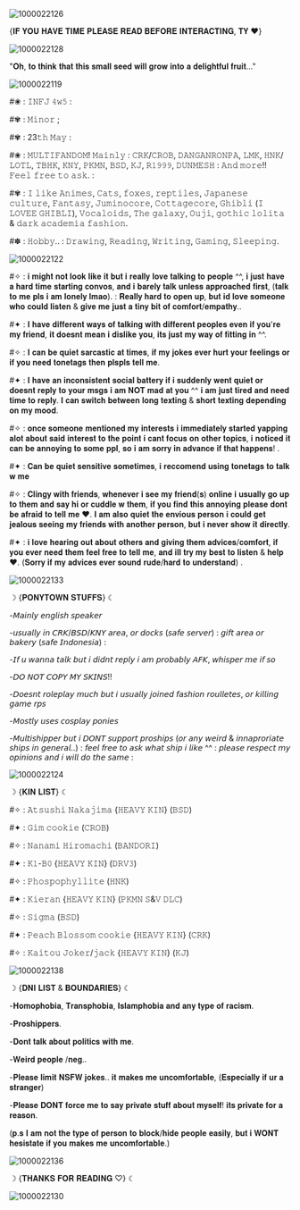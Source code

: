 ![1000022126](https://github.com/user-attachments/assets/3d065244-51f4-4257-8816-576243dabf8f)


{𝐈𝐅 𝐘𝐎𝐔 𝐇𝐀𝐕𝐄 𝐓𝐈𝐌𝐄 𝐏𝐋𝐄𝐀𝐒𝐄 𝐑𝐄𝐀𝐃 𝐁𝐄𝐅𝐎𝐑𝐄 𝐈𝐍𝐓𝐄𝐑𝐀𝐂𝐓𝐈𝐍𝐆, 𝐓𝐘 ♥︎}

![1000022128](https://github.com/user-attachments/assets/f37b597e-5e18-4d15-8853-2f8b85a3f377)


"𝐎𝐡, 𝐭𝐨 𝐭𝐡𝐢𝐧𝐤 𝐭𝐡𝐚𝐭 𝐭𝐡𝐢𝐬 𝐬𝐦𝐚𝐥𝐥 𝐬𝐞𝐞𝐝 𝐰𝐢𝐥𝐥 𝐠𝐫𝐨𝐰 𝐢𝐧𝐭𝐨 𝐚 𝐝𝐞𝐥𝐢𝐠𝐡𝐭𝐟𝐮𝐥 𝐟𝐫𝐮𝐢𝐭..."

![1000022119](https://github.com/user-attachments/assets/a5e6240e-b6ba-4d2d-90c5-a6783b31a5d0)


#❀ : 𝙸𝙽𝙵𝙹 𝟺𝚠𝟻 :

#✾ : 𝙼𝚒𝚗𝚘𝚛 ;

#✾ : 23𝚝𝚑 𝙼𝚊𝚢 :

#❀ : 𝙼𝚄𝙻𝚃𝙸𝙵𝙰𝙽𝙳𝙾𝙼! 𝙼𝚊𝚒𝚗𝚕𝚢 : 𝙲𝚁𝙺/𝙲𝚁𝙾𝙱, 𝙳𝙰𝙽𝙶𝙰𝙽𝚁𝙾𝙽𝙿𝙰, 𝙻𝙼𝙺, 𝙷𝙽𝙺/𝙻𝙾𝚃𝙻,  𝚃𝙱𝙷𝙺, 𝙺𝙽𝚈, 𝙿𝙺𝙼𝙽, 𝙱𝚂𝙳, 𝙺𝙹, 𝚁𝟷𝟿𝟿𝟿, 𝙳𝚄𝙽𝙼𝙴𝚂𝙷 : 𝙰𝚗𝚍 𝚖𝚘𝚛𝚎!! 𝙵𝚎𝚎𝚕 𝚏𝚛𝚎𝚎 𝚝𝚘 𝚊𝚜𝚔. :

#✾ : 𝙸 𝚕𝚒𝚔𝚎 𝙰𝚗𝚒𝚖𝚎𝚜, 𝙲𝚊𝚝𝚜, 𝚏𝚘𝚡𝚎𝚜, 𝚛𝚎𝚙𝚝𝚒𝚕𝚎𝚜, 𝙹𝚊𝚙𝚊𝚗𝚎𝚜𝚎 𝚌𝚞𝚕𝚝𝚞𝚛𝚎, 𝙵𝚊𝚗𝚝𝚊𝚜𝚢, 𝙹𝚞𝚖𝚒𝚗𝚘𝚌𝚘𝚛𝚎, 𝙲𝚘𝚝𝚝𝚊𝚐𝚎𝚌𝚘𝚛𝚎, 𝙶𝚑𝚒𝚋𝚕𝚒 (𝙸 𝙻𝙾𝚅𝙴𝙴 𝙶𝙷𝙸𝙱𝙻𝙸), 𝚅𝚘𝚌𝚊𝚕𝚘𝚒𝚍𝚜, 𝚃𝚑𝚎 𝚐𝚊𝚕𝚊𝚡𝚢, 𝙾𝚞𝚓𝚒, 𝚐𝚘𝚝𝚑𝚒𝚌 𝚕𝚘𝚕𝚒𝚝𝚊 & 𝚍𝚊𝚛𝚔 𝚊𝚌𝚊𝚍𝚎𝚖𝚒𝚊 𝚏𝚊𝚜𝚑𝚒𝚘𝚗. 

#✽ : 𝙷𝚘𝚋𝚋𝚢.. : 𝙳𝚛𝚊𝚠𝚒𝚗𝚐, 𝚁𝚎𝚊𝚍𝚒𝚗𝚐, 𝚆𝚛𝚒𝚝𝚒𝚗𝚐, 𝙶𝚊𝚖𝚒𝚗𝚐, 𝚂𝚕𝚎𝚎𝚙𝚒𝚗𝚐.

![1000022122](https://github.com/user-attachments/assets/02c8c0b5-28bc-4674-8ca7-92763ac87701)



#✧ : 𝐢 𝐦𝐢𝐠𝐡𝐭 𝐧𝐨𝐭 𝐥𝐨𝐨𝐤 𝐥𝐢𝐤𝐞 𝐢𝐭 𝐛𝐮𝐭 𝐢 𝐫𝐞𝐚𝐥𝐥𝐲 𝐥𝐨𝐯𝐞 𝐭𝐚𝐥𝐤𝐢𝐧𝐠 𝐭𝐨 𝐩𝐞𝐨𝐩𝐥𝐞 ^^, 𝐢 𝐣𝐮𝐬𝐭 𝐡𝐚𝐯𝐞 𝐚 𝐡𝐚𝐫𝐝 𝐭𝐢𝐦𝐞 𝐬𝐭𝐚𝐫𝐭𝐢𝐧𝐠 𝐜𝐨𝐧𝐯𝐨𝐬, 𝐚𝐧𝐝 𝐢 𝐛𝐚𝐫𝐞𝐥𝐲 𝐭𝐚𝐥𝐤 𝐮𝐧𝐥𝐞𝐬𝐬 𝐚𝐩𝐩𝐫𝐨𝐚𝐜𝐡𝐞𝐝 𝐟𝐢𝐫𝐬𝐭, (𝐭𝐚𝐥𝐤 𝐭𝐨 𝐦𝐞 𝐩𝐥𝐬 𝐢 𝐚𝐦 𝐥𝐨𝐧𝐞𝐥𝐲 𝐥𝐦𝐚𝐨). : 𝐑𝐞𝐚𝐥𝐥𝐲 𝐡𝐚𝐫𝐝 𝐭𝐨 𝐨𝐩𝐞𝐧 𝐮𝐩, 𝐛𝐮𝐭 𝐢𝐝 𝐥𝐨𝐯𝐞 𝐬𝐨𝐦𝐞𝐨𝐧𝐞 𝐰𝐡𝐨 𝐜𝐨𝐮𝐥𝐝 𝐥𝐢𝐬𝐭𝐞𝐧 & 𝐠𝐢𝐯𝐞 𝐦𝐞 𝐣𝐮𝐬𝐭 𝐚 𝐭𝐢𝐧𝐲 𝐛𝐢𝐭 𝐨𝐟 𝐜𝐨𝐦𝐟𝐨𝐫𝐭/𝐞𝐦𝐩𝐚𝐭𝐡𝐲.. 

#✦ : 𝐈 𝐡𝐚𝐯𝐞 𝐝𝐢𝐟𝐟𝐞𝐫𝐞𝐧𝐭 𝐰𝐚𝐲𝐬 𝐨𝐟 𝐭𝐚𝐥𝐤𝐢𝐧𝐠 𝐰𝐢𝐭𝐡 𝐝𝐢𝐟𝐟𝐞𝐫𝐞𝐧𝐭 𝐩𝐞𝐨𝐩𝐥𝐞𝐬 𝐞𝐯𝐞𝐧 𝐢𝐟 𝐲𝐨𝐮'𝐫𝐞 𝐦𝐲 𝐟𝐫𝐢𝐞𝐧𝐝, 𝐢𝐭 𝐝𝐨𝐞𝐬𝐧𝐭 𝐦𝐞𝐚𝐧 𝐢 𝐝𝐢𝐬𝐥𝐢𝐤𝐞 𝐲𝐨𝐮, 𝐢𝐭𝐬 𝐣𝐮𝐬𝐭 𝐦𝐲 𝐰𝐚𝐲 𝐨𝐟 𝐟𝐢𝐭𝐭𝐢𝐧𝐠 𝐢𝐧 ^^.

#✧ : 𝐈 𝐜𝐚𝐧 𝐛𝐞 𝐪𝐮𝐢𝐞𝐭 𝐬𝐚𝐫𝐜𝐚𝐬𝐭𝐢𝐜 𝐚𝐭 𝐭𝐢𝐦𝐞𝐬, 𝐢𝐟 𝐦𝐲 𝐣𝐨𝐤𝐞𝐬 𝐞𝐯𝐞𝐫 𝐡𝐮𝐫𝐭 𝐲𝐨𝐮𝐫 𝐟𝐞𝐞𝐥𝐢𝐧𝐠𝐬 𝐨𝐫 𝐢𝐟 𝐲𝐨𝐮 𝐧𝐞𝐞𝐝 𝐭𝐨𝐧𝐞𝐭𝐚𝐠𝐬 𝐭𝐡𝐞𝐧 𝐩𝐥𝐬𝐩𝐥𝐬 𝐭𝐞𝐥𝐥 𝐦𝐞.

#✦ : 𝐈 𝐡𝐚𝐯𝐞 𝐚𝐧 𝐢𝐧𝐜𝐨𝐧𝐬𝐢𝐬𝐭𝐞𝐧𝐭 𝐬𝐨𝐜𝐢𝐚𝐥 𝐛𝐚𝐭𝐭𝐞𝐫𝐲 𝐢𝐟 𝐢 𝐬𝐮𝐝𝐝𝐞𝐧𝐥𝐲 𝐰𝐞𝐧𝐭 𝐪𝐮𝐢𝐞𝐭 𝐨𝐫 𝐝𝐨𝐞𝐬𝐧𝐭 𝐫𝐞𝐩𝐥𝐲 𝐭𝐨 𝐲𝐨𝐮𝐫 𝐦𝐬𝐠𝐬 𝐢 𝐚𝐦 𝐍𝐎𝐓 𝐦𝐚𝐝 𝐚𝐭 𝐲𝐨𝐮 ^^ 𝐢 𝐚𝐦 𝐣𝐮𝐬𝐭 𝐭𝐢𝐫𝐞𝐝 𝐚𝐧𝐝 𝐧𝐞𝐞𝐝 𝐭𝐢𝐦𝐞 𝐭𝐨 𝐫𝐞𝐩𝐥𝐲. 𝐈 𝐜𝐚𝐧 𝐬𝐰𝐢𝐭𝐜𝐡 𝐛𝐞𝐭𝐰𝐞𝐞𝐧 𝐥𝐨𝐧𝐠 𝐭𝐞𝐱𝐭𝐢𝐧𝐠 & 𝐬𝐡𝐨𝐫𝐭 𝐭𝐞𝐱𝐭𝐢𝐧𝐠 𝐝𝐞𝐩𝐞𝐧𝐝𝐢𝐧𝐠 𝐨𝐧 𝐦𝐲 𝐦𝐨𝐨𝐝. 

#✧ : 𝐨𝐧𝐜𝐞 𝐬𝐨𝐦𝐞𝐨𝐧𝐞 𝐦𝐞𝐧𝐭𝐢𝐨𝐧𝐞𝐝 𝐦𝐲 𝐢𝐧𝐭𝐞𝐫𝐞𝐬𝐭𝐬 𝐢 𝐢𝐦𝐦𝐞𝐝𝐢𝐚𝐭𝐞𝐥𝐲 𝐬𝐭𝐚𝐫𝐭𝐞𝐝 𝐲𝐚𝐩𝐩𝐢𝐧𝐠 𝐚𝐥𝐨𝐭 𝐚𝐛𝐨𝐮𝐭 𝐬𝐚𝐢𝐝 𝐢𝐧𝐭𝐞𝐫𝐞𝐬𝐭 𝐭𝐨 𝐭𝐡𝐞 𝐩𝐨𝐢𝐧𝐭 𝐢 𝐜𝐚𝐧𝐭 𝐟𝐨𝐜𝐮𝐬 𝐨𝐧 𝐨𝐭𝐡𝐞𝐫 𝐭𝐨𝐩𝐢𝐜𝐬, 𝐢 𝐧𝐨𝐭𝐢𝐜𝐞𝐝 𝐢𝐭 𝐜𝐚𝐧 𝐛𝐞 𝐚𝐧𝐧𝐨𝐲𝐢𝐧𝐠 𝐭𝐨 𝐬𝐨𝐦𝐞 𝐩𝐩𝐥, 𝐬𝐨 𝐢 𝐚𝐦 𝐬𝐨𝐫𝐫𝐲 𝐢𝐧 𝐚𝐝𝐯𝐚𝐧𝐜𝐞 𝐢𝐟 𝐭𝐡𝐚𝐭 𝐡𝐚𝐩𝐩𝐞𝐧𝐬! . 

#✦ : 𝐂𝐚𝐧 𝐛𝐞 𝐪𝐮𝐢𝐞𝐭 𝐬𝐞𝐧𝐬𝐢𝐭𝐢𝐯𝐞 𝐬𝐨𝐦𝐞𝐭𝐢𝐦𝐞𝐬, 𝐢 𝐫𝐞𝐜𝐜𝐨𝐦𝐞𝐧𝐝 𝐮𝐬𝐢𝐧𝐠 𝐭𝐨𝐧𝐞𝐭𝐚𝐠𝐬 𝐭𝐨 𝐭𝐚𝐥𝐤 𝐰 𝐦𝐞

#✧ : 𝐂𝐥𝐢𝐧𝐠𝐲 𝐰𝐢𝐭𝐡 𝐟𝐫𝐢𝐞𝐧𝐝𝐬, 𝐰𝐡𝐞𝐧𝐞𝐯𝐞𝐫 𝐢 𝐬𝐞𝐞 𝐦𝐲 𝐟𝐫𝐢𝐞𝐧𝐝(𝐬) 𝐨𝐧𝐥𝐢𝐧𝐞 𝐢 𝐮𝐬𝐮𝐚𝐥𝐥𝐲 𝐠𝐨 𝐮𝐩 𝐭𝐨 𝐭𝐡𝐞𝐦 𝐚𝐧𝐝 𝐬𝐚𝐲 𝐡𝐢 𝐨𝐫 𝐜𝐮𝐝𝐝𝐥𝐞 𝐰 𝐭𝐡𝐞𝐦, 𝐢𝐟 𝐲𝐨𝐮 𝐟𝐢𝐧𝐝 𝐭𝐡𝐢𝐬 𝐚𝐧𝐧𝐨𝐲𝐢𝐧𝐠 𝐩𝐥𝐞𝐚𝐬𝐞 𝐝𝐨𝐧𝐭 𝐛𝐞 𝐚𝐟𝐫𝐚𝐢𝐝 𝐭𝐨 𝐭𝐞𝐥𝐥 𝐦𝐞 ♥︎. 𝐈 𝐚𝐦 𝐚𝐥𝐬𝐨 𝐪𝐮𝐢𝐞𝐭 𝐭𝐡𝐞 𝐞𝐧𝐯𝐢𝐨𝐮𝐬 𝐩𝐞𝐫𝐬𝐨𝐧 𝐢 𝐜𝐨𝐮𝐥𝐝 𝐠𝐞𝐭 𝐣𝐞𝐚𝐥𝐨𝐮𝐬 𝐬𝐞𝐞𝐢𝐧𝐠 𝐦𝐲 𝐟𝐫𝐢𝐞𝐧𝐝𝐬 𝐰𝐢𝐭𝐡 𝐚𝐧𝐨𝐭𝐡𝐞𝐫 𝐩𝐞𝐫𝐬𝐨𝐧, 𝐛𝐮𝐭 𝐢 𝐧𝐞𝐯𝐞𝐫 𝐬𝐡𝐨𝐰 𝐢𝐭 𝐝𝐢𝐫𝐞𝐜𝐭𝐥𝐲.

#✦ : 𝐢 𝐥𝐨𝐯𝐞 𝐡𝐞𝐚𝐫𝐢𝐧𝐠 𝐨𝐮𝐭 𝐚𝐛𝐨𝐮𝐭 𝐨𝐭𝐡𝐞𝐫𝐬 𝐚𝐧𝐝 𝐠𝐢𝐯𝐢𝐧𝐠 𝐭𝐡𝐞𝐦 𝐚𝐝𝐯𝐢𝐜𝐞𝐬/𝐜𝐨𝐦𝐟𝐨𝐫𝐭, 𝐢𝐟 𝐲𝐨𝐮 𝐞𝐯𝐞𝐫 𝐧𝐞𝐞𝐝 𝐭𝐡𝐞𝐦 𝐟𝐞𝐞𝐥 𝐟𝐫𝐞𝐞 𝐭𝐨 𝐭𝐞𝐥𝐥 𝐦𝐞, 𝐚𝐧𝐝 𝐢𝐥𝐥 𝐭𝐫𝐲 𝐦𝐲 𝐛𝐞𝐬𝐭 𝐭𝐨 𝐥𝐢𝐬𝐭𝐞𝐧 & 𝐡𝐞𝐥𝐩 ♥︎. (𝐒𝐨𝐫𝐫𝐲 𝐢𝐟 𝐦𝐲 𝐚𝐝𝐯𝐢𝐜𝐞𝐬 𝐞𝐯𝐞𝐫 𝐬𝐨𝐮𝐧𝐝 𝐫𝐮𝐝𝐞/𝐡𝐚𝐫𝐝 𝐭𝐨 𝐮𝐧𝐝𝐞𝐫𝐬𝐭𝐚𝐧𝐝) . 

![1000022133](https://github.com/user-attachments/assets/3ed2b58f-54e4-4220-a4e0-67115eed570d)


☽ {𝐏𝐎𝐍𝐘𝐓𝐎𝐖𝐍 𝐒𝐓𝐔𝐅𝐅𝐒} ☾

-𝘔𝘢𝘪𝘯𝘭𝘺 𝘦𝘯𝘨𝘭𝘪𝘴𝘩 𝘴𝘱𝘦𝘢𝘬𝘦𝘳

-𝘶𝘴𝘶𝘢𝘭𝘭𝘺 𝘪𝘯 𝘊𝘙𝘒/𝘉𝘚𝘋/𝘒𝘕𝘠 𝘢𝘳𝘦𝘢, 𝘰𝘳 𝘥𝘰𝘤𝘬𝘴 (𝘴𝘢𝘧𝘦 𝘴𝘦𝘳𝘷𝘦𝘳) : 𝘨𝘪𝘧𝘵 𝘢𝘳𝘦𝘢 𝘰𝘳 𝘣𝘢𝘬𝘦𝘳𝘺 (𝘴𝘢𝘧𝘦 𝘐𝘯𝘥𝘰𝘯𝘦𝘴𝘪𝘢) :

-𝘐𝘧 𝘶 𝘸𝘢𝘯𝘯𝘢 𝘵𝘢𝘭𝘬 𝘣𝘶𝘵 𝘪 𝘥𝘪𝘥𝘯𝘵 𝘳𝘦𝘱𝘭𝘺 𝘪 𝘢𝘮 𝘱𝘳𝘰𝘣𝘢𝘣𝘭𝘺 𝘈𝘍𝘒, 𝘸𝘩𝘪𝘴𝘱𝘦𝘳 𝘮𝘦 𝘪𝘧 𝘴𝘰

-𝘋𝘖 𝘕𝘖𝘛 𝘊𝘖𝘗𝘠 𝘔𝘠 𝘚𝘒𝘐𝘕𝘚!!

-𝘋𝘰𝘦𝘴𝘯𝘵 𝘳𝘰𝘭𝘦𝘱𝘭𝘢𝘺 𝘮𝘶𝘤𝘩 𝘣𝘶𝘵 𝘪 𝘶𝘴𝘶𝘢𝘭𝘭𝘺 𝘫𝘰𝘪𝘯𝘦𝘥 𝘧𝘢𝘴𝘩𝘪𝘰𝘯 𝘳𝘰𝘶𝘭𝘭𝘦𝘵𝘦𝘴, 𝘰𝘳 𝘬𝘪𝘭𝘭𝘪𝘯𝘨 𝘨𝘢𝘮𝘦 𝘳𝘱𝘴

-𝘔𝘰𝘴𝘵𝘭𝘺 𝘶𝘴𝘦𝘴 𝘤𝘰𝘴𝘱𝘭𝘢𝘺 𝘱𝘰𝘯𝘪𝘦𝘴

-𝘔𝘶𝘭𝘵𝘪𝘴𝘩𝘪𝘱𝘱𝘦𝘳 𝘣𝘶𝘵 𝘪 𝘋𝘖𝘕𝘛 𝘴𝘶𝘱𝘱𝘰𝘳𝘵 𝘱𝘳𝘰𝘴𝘩𝘪𝘱𝘴 (𝘰𝘳 𝘢𝘯𝘺 𝘸𝘦𝘪𝘳𝘥 & 𝘪𝘯𝘯𝘢𝘱𝘳𝘰𝘳𝘪𝘢𝘵𝘦 𝘴𝘩𝘪𝘱𝘴 𝘪𝘯 𝘨𝘦𝘯𝘦𝘳𝘢𝘭..) : 𝘧𝘦𝘦𝘭 𝘧𝘳𝘦𝘦 𝘵𝘰 𝘢𝘴𝘬 𝘸𝘩𝘢𝘵 𝘴𝘩𝘪𝘱 𝘪 𝘭𝘪𝘬𝘦 ^^ : 𝘱𝘭𝘦𝘢𝘴𝘦 𝘳𝘦𝘴𝘱𝘦𝘤𝘵 𝘮𝘺 𝘰𝘱𝘪𝘯𝘪𝘰𝘯𝘴 𝘢𝘯𝘥 𝘪 𝘸𝘪𝘭𝘭 𝘥𝘰 𝘵𝘩𝘦 𝘴𝘢𝘮𝘦 :

![1000022124](https://github.com/user-attachments/assets/a9803664-c71d-4d58-b0a3-e6c57f692339)


☽ {𝐊𝐈𝐍 𝐋𝐈𝐒𝐓} ☾

#✧ : 𝙰𝚝𝚜𝚞𝚜𝚑𝚒 𝙽𝚊𝚔𝚊𝚓𝚒𝚖𝚊 {𝙷𝙴𝙰𝚅𝚈 𝙺𝙸𝙽} (𝙱𝚂𝙳) 

#✦ : 𝙶𝚒𝚖 𝚌𝚘𝚘𝚔𝚒𝚎 (𝙲𝚁𝙾𝙱)

#✧ : 𝙽𝚊𝚗𝚊𝚖𝚒 𝙷𝚒𝚛𝚘𝚖𝚊𝚌𝚑𝚒 (𝙱𝙰𝙽𝙳𝙾𝚁𝙸)

#✦ : 𝙺𝟷-𝙱𝟶 {𝙷𝙴𝙰𝚅𝚈 𝙺𝙸𝙽} (𝙳𝚁𝚅𝟹)

#✧ : 𝙿𝚑𝚘𝚜𝚙𝚘𝚙𝚑𝚢𝚕𝚕𝚒𝚝𝚎 (𝙷𝙽𝙺)

#✦ : 𝙺𝚒𝚎𝚛𝚊𝚗 {𝙷𝙴𝙰𝚅𝚈 𝙺𝙸𝙽} (𝙿𝙺𝙼𝙽 𝚂&𝚅 𝙳𝙻𝙲) 

#✧ : 𝚂𝚒𝚐𝚖𝚊 (𝙱𝚂𝙳) 

#✦ : 𝙿𝚎𝚊𝚌𝚑 𝙱𝚕𝚘𝚜𝚜𝚘𝚖 𝚌𝚘𝚘𝚔𝚒𝚎 {𝙷𝙴𝙰𝚅𝚈 𝙺𝙸𝙽} (𝙲𝚁𝙺) 

#✧ : 𝙺𝚊𝚒𝚝𝚘𝚞 𝙹𝚘𝚔𝚎𝚛/𝚓𝚊𝚌𝚔 {𝙷𝙴𝙰𝚅𝚈 𝙺𝙸𝙽} (𝙺𝙹) 

![1000022138](https://github.com/user-attachments/assets/859e5774-afcd-4a6e-96b6-818662cad52a)


☽ {𝐃𝐍𝐈 𝐋𝐈𝐒𝐓 & 𝐁𝐎𝐔𝐍𝐃𝐀𝐑𝐈𝐄𝐒} ☾

-𝐇𝐨𝐦𝐨𝐩𝐡𝐨𝐛𝐢𝐚, 𝐓𝐫𝐚𝐧𝐬𝐩𝐡𝐨𝐛𝐢𝐚, 𝐈𝐬𝐥𝐚𝐦𝐩𝐡𝐨𝐛𝐢𝐚 𝐚𝐧𝐝 𝐚𝐧𝐲 𝐭𝐲𝐩𝐞 𝐨𝐟 𝐫𝐚𝐜𝐢𝐬𝐦.

-𝐏𝐫𝐨𝐬𝐡𝐢𝐩𝐩𝐞𝐫𝐬.

-𝐃𝐨𝐧𝐭 𝐭𝐚𝐥𝐤 𝐚𝐛𝐨𝐮𝐭 𝐩𝐨𝐥𝐢𝐭𝐢𝐜𝐬 𝐰𝐢𝐭𝐡 𝐦𝐞.

-𝐖𝐞𝐢𝐫𝐝 𝐩𝐞𝐨𝐩𝐥𝐞 /𝐧𝐞𝐠.. 

-𝐏𝐥𝐞𝐚𝐬𝐞 𝐥𝐢𝐦𝐢𝐭 𝐍𝐒𝐅𝐖 𝐣𝐨𝐤𝐞𝐬.. 𝐢𝐭 𝐦𝐚𝐤𝐞𝐬 𝐦𝐞 𝐮𝐧𝐜𝐨𝐦𝐟𝐨𝐫𝐭𝐚𝐛𝐥𝐞, (𝐄𝐬𝐩𝐞𝐜𝐢𝐚𝐥𝐥𝐲 𝐢𝐟 𝐮𝐫 𝐚 𝐬𝐭𝐫𝐚𝐧𝐠𝐞𝐫) 

-𝐏𝐥𝐞𝐚𝐬𝐞 𝐃𝐎𝐍𝐓 𝐟𝐨𝐫𝐜𝐞 𝐦𝐞 𝐭𝐨 𝐬𝐚𝐲 𝐩𝐫𝐢𝐯𝐚𝐭𝐞 𝐬𝐭𝐮𝐟𝐟 𝐚𝐛𝐨𝐮𝐭 𝐦𝐲𝐬𝐞𝐥𝐟! 𝐢𝐭𝐬 𝐩𝐫𝐢𝐯𝐚𝐭𝐞 𝐟𝐨𝐫 𝐚 𝐫𝐞𝐚𝐬𝐨𝐧.

(𝐩.𝐬 𝐈 𝐚𝐦 𝐧𝐨𝐭 𝐭𝐡𝐞 𝐭𝐲𝐩𝐞 𝐨𝐟 𝐩𝐞𝐫𝐬𝐨𝐧 𝐭𝐨 𝐛𝐥𝐨𝐜𝐤/𝐡𝐢𝐝𝐞 𝐩𝐞𝐨𝐩𝐥𝐞 𝐞𝐚𝐬𝐢𝐥𝐲, 𝐛𝐮𝐭 𝐢 𝐖𝐎𝐍𝐓 𝐡𝐞𝐬𝐢𝐬𝐭𝐚𝐭𝐞 𝐢𝐟 𝐲𝐨𝐮 𝐦𝐚𝐤𝐞𝐬 𝐦𝐞 𝐮𝐧𝐜𝐨𝐦𝐟𝐨𝐫𝐭𝐚𝐛𝐥𝐞.)

![1000022136](https://github.com/user-attachments/assets/77e13aea-61e6-4572-a3fb-63da7b812962)


☽ {𝐓𝐇𝐀𝐍𝐊𝐒 𝐅𝐎𝐑 𝐑𝐄𝐀𝐃𝐈𝐍𝐆 ♡} ☾

![1000022130](https://github.com/user-attachments/assets/eb0dfb0a-a0a6-4cec-a9ae-28a177c761d6)




